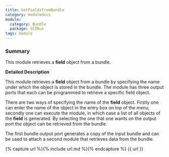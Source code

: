 ```yaml
---
title: GetFieldsFromBundle
category: moduledocs
module:
  category: Bundle
  package: SCIRun
tags: module
---
```

### Summary

This module retrieves a **field** object from a bundle.

**Detailed Description**

This module retrieves a **field** object from a bundle by specifying the name under which the object is stored in the bundle. The module has three output ports that each can be programmed to retrieve a specific field object.

There are two ways of specifying the name of the **field** object. Firstly one can enter the name of the object in the entry box on top of the menu, secondly one can execute the module, in which case a list of all objects of the **field** is generated. By selecting the one that one wants on the output port the object can be retrieved from the bundle.

The first bundle output port generates a copy of the input bundle and can be used to attach a second module that retrieves data from the bundle.

{% capture url %}{% include url.md %}{% endcapture %}
{{ url }}
